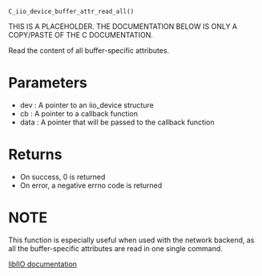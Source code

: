 ```
C_iio_device_buffer_attr_read_all()
```

THIS IS A PLACEHOLDER. THE DOCUMENTATION BELOW IS ONLY A COPY/PASTE OF THE C DOCUMENTATION.

Read the content of all buffer-specific attributes.

# Parameters

  * dev : A pointer to an iio_device structure
  * cb : A pointer to a callback function
  * data : A pointer that will be passed to the callback function

# Returns

  * On success, 0 is returned
  * On error, a negative errno code is returned

# NOTE

This function is especially useful when used with the network backend, as all the buffer-specific attributes are read in one single command.

[libIIO documentation](https://analogdevicesinc.github.io/libiio/master/libiio/group__Device.html#gaae5bf33ad1bd1b14155eab4a018c576c)
